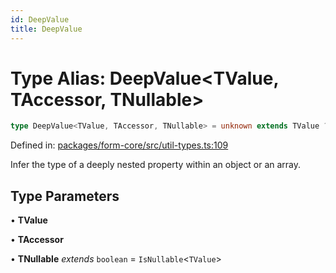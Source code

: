 ```yaml
---
id: DeepValue
title: DeepValue
---
```


# Type Alias: DeepValue\<TValue, TAccessor, TNullable\>

```ts
type DeepValue<TValue, TAccessor, TNullable> = unknown extends TValue ? TValue : TValue extends ReadonlyArray<any> ? TAccessor extends `[${infer TBrackets}].${infer TAfter}` ? DeepValue<DeepValue<TValue, TBrackets>, TAfter> : TAccessor extends `[${infer TBrackets}]` ? DeepValue<TValue, TBrackets> : TAccessor extends keyof TValue ? TValue[TAccessor] : TValue[TAccessor & number] : TValue extends Record<string | number, any> ? TAccessor extends `${infer TBefore}[${infer TEverythingElse}` ? DeepValue<DeepValue<TValue, TBefore>, `[${TEverythingElse}`> : TAccessor extends `[${infer TBrackets}]` ? DeepValue<TValue, TBrackets> : TAccessor extends `${infer TBefore}.${infer TAfter}` ? DeepValue<DeepValue<TValue, TBefore>, TAfter> : TAccessor extends string ? TNullable extends true ? Nullable<TValue[TAccessor]> : TValue[TAccessor] : never : never;
```

Defined in: [packages/form-core/src/util-types.ts:109](https://github.com/TanStack/form/blob/main/packages/form-core/src/util-types.ts#L109)

Infer the type of a deeply nested property within an object or an array.

## Type Parameters

• **TValue**

• **TAccessor**

• **TNullable** *extends* `boolean` = `IsNullable`\<`TValue`\>
